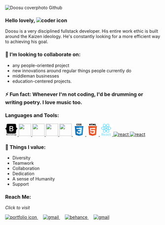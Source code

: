 ![Doosu coverphoto Github](https://user-images.githubusercontent.com/30739601/226410277-15c7f13e-32ee-4df1-849f-297f8f5c547c.png)


### Hello lovely, <img src="https://res.cloudinary.com/naijpoll/image/upload/c_crop,h_296,w_277/v1679334133/Icons%20and%20Flaticons/680-it-developer-lineal_s2afg0.gif" alt="coder icon" width="50" height="50"/>
</h3>


Doosu is a very disciplined fullstack developer. His entire work ethic is built around the Kaizen ideology. He's constantly looking for a more efficient way to achieving his goal. 

### 👯 I’m looking to collaborate on:
- any people-oriented project
- new innovations around regular things people currently do
- middleman businesses
- education-centered projects.

### ⚡ Fun fact: Whenever I'm not coding, I'd be drumming or writing poetry. I love music too.

<h3 align="left">Languages and Tools:</h3>
<p align="left"> 
<a href="https://getbootstrap.com" target="_blank" rel="noreferrer">
 <img src="https://raw.githubusercontent.com/devicons/devicon/master/icons/bootstrap/bootstrap-plain-wordmark.svg" alt="bootstrap" width="40" height="40"/> 
 </a>
 
 <a href="https://python.com" target="_blank" rel="noreferrer">
 <img src="https://cdn.jsdelivr.net/gh/devicons/devicon/icons/python/python-original.svg" width="40" height="40"/>
 </a>
 
 <a href="https://django.com" target="_blank" rel="noreferrer">
 <img src="https://cdn.jsdelivr.net/gh/devicons/devicon/icons/django/django-plain.svg" width="40" height="40"/>
 </a>

  <a href="https://jquery.com" target="_blank" rel="noreferrer">
  <img src="https://cdn.jsdelivr.net/gh/devicons/devicon/icons/jquery/jquery-original.svg" width="40" height="40"/>
  </a>
  
  <a href="https://javascript.com" target="_blank" rel="noreferrer">
  <img src="https://cdn.jsdelivr.net/gh/devicons/devicon/icons/javascript/javascript-original.svg" width="40" height="40"/>
  </a>

  <a href="https://www.w3schools.com/css/" target="_blank" rel="noreferrer"> 
  <img src="https://raw.githubusercontent.com/devicons/devicon/master/icons/css3/css3-original-wordmark.svg" alt="css3" width="40" height="40"/> 
  </a>
   <a href="https://www.w3.org/html/" target="_blank" rel="noreferrer"> 
   <img src="https://raw.githubusercontent.com/devicons/devicon/master/icons/html5/html5-original-wordmark.svg" alt="html5" width="40" height="40"/> 
   </a>    
   <a href="https://reactjs.org/" target="_blank" rel="noreferrer"> <img src="https://raw.githubusercontent.com/devicons/devicon/master/icons/react/react-original-wordmark.svg" alt="react" width="40" height="40"/> 
   </a> 
   <a href="https://figma.com/" target="_blank" rel="noreferrer"> 
   <img src="https://res.cloudinary.com/naijpoll/image/upload/v1679335088/Icons%20and%20Flaticons/figma_rxdbcz.png" alt="react" width="40" height="40"/> 
   </a>
   <a href="https://adobe.com/" target="_blank" rel="noreferrer"> 
   <img src="https://res.cloudinary.com/naijpoll/image/upload/v1679334327/Icons%20and%20Flaticons/photoshop_mua9sv.png" alt="react" width="40" height="40"/> 
   </a>

 ### 🌱 Things I value:
 - Diversity
 - Teamwork
 - Collaboration
 - Dedication
 - A sense of Humanity
 - Support
 
 
### Reach Me:
<p><i> Click to visit </i></p>
<p>
<a href="https://www.cyberds.pythonanywhere.com/" target="_blank" rel="noreferrer" title="click to visit my portfolio website"> 
 <img src="https://res.cloudinary.com/naijpoll/image/upload/v1679334486/Icons%20and%20Flaticons/profile_udm0g1.gif" alt="portfolio icon" width="40" height="40"/>
 </a> &nbsp; &nbsp;
 <a href="mailto:dskbagain@gmail.com" target="_blank" rel="noreferrer" title="dskbagain@gmail.com"> 
 <img src="https://res.cloudinary.com/naijpoll/image/upload/v1679334277/Icons%20and%20Flaticons/gmail_xqrjok.png" alt="gmail" width="40" height="40"/>
 </a> &nbsp; &nbsp;
 <a href="https://www.behance.net/doosubere" target="_blank" rel="noreferrer" title="behance username: doosubere"> 
 <img src="https://res.cloudinary.com/naijpoll/image/upload/v1679334326/Icons%20and%20Flaticons/behance_frawex.png" alt="behance" width="40" height="40" title="behance username: doosubere"/>
 </a> &nbsp; &nbsp;
 <a href="https://wa.me/2349081505800" target="_blank" rel="noreferrer" title="+2349081505800"> 
 <img src="https://res.cloudinary.com/naijpoll/image/upload/v1679336315/Icons%20and%20Flaticons/whatsapp_bepzbx.png" alt="gmail" width="40" height="40"/></a>
 
 </p>


<!--
**cyberds/cyberds** is a ✨ _special_ ✨ repository because its `README.md` (this file) appears on your GitHub profile.

Here are some ideas to get you started:

- 🔭 I’m currently working on ...
- 🌱 I’m currently learning ...
- 👯 I’m looking to collaborate on ...
- 🤔 I’m looking for help with ...
- 💬 Ask me about ...
- 📫 How to reach me: ...
- 😄 Pronouns: ...
- ⚡ Fun fact: ...
-->

